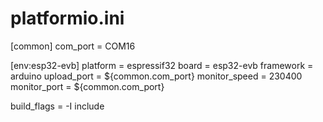 # platformio.ini

[common]
com_port = COM16


[env:esp32-evb]
platform = espressif32
board = esp32-evb
framework = arduino
upload_port = ${common.com_port}
monitor_speed = 230400
monitor_port = ${common.com_port}

build_flags =
  -I include
